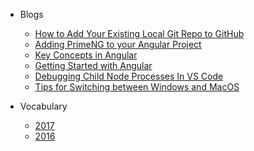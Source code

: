 - Blogs
    - [How to Add Your Existing Local Git Repo to GitHub](2018/add-local-repo-to-github.md)
    - [Adding PrimeNG to your Angular Project](2018/adding-primeng-to-angular-project.md)
    - [Key Concepts in Angular](2018/angular-key-concepts.md)
    - [Getting Started with Angular](2018/getting-started-with-angular.md)
    - [Debugging Child Node Processes In VS Code](2018/debugging-child-node-processes-in-vs-code.md)
    - [Tips for Switching between Windows and MacOS](2018/windows-and-mac.md)

- Vocabulary
    - [2017](vocabulary-2017.md)
    - [2016](vocabulary-2016.md)